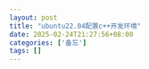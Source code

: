 ```yaml
---
layout: post
title: "ubuntu22.04配置c++开发环境"
date: 2025-02-24T21:27:56+08:00
categories: ['备忘']
tags: []
---
```

